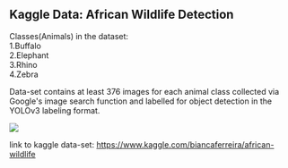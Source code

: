 ## Kaggle Data: African Wildlife Detection

Classes(Animals) in the dataset:\
  1.Buffalo\
  2.Elephant\
  3.Rhino\
  4.Zebra

Data-set contains at least 376 images for each animal class collected via Google's image search function and labelled for object detection in the YOLOv3 labeling format.

![](zebra-elephant-buffalo1.gif)

link to kaggle data-set: https://www.kaggle.com/biancaferreira/african-wildlife
